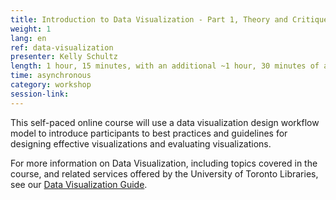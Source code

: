 ```yaml
---
title: Introduction to Data Visualization - Part 1, Theory and Critique
weight: 1
lang: en
ref: data-visualization
presenter: Kelly Schultz
length: 1 hour, 15 minutes, with an additional ~1 hour, 30 minutes of activities.
time: asynchronous
category: workshop
session-link:
---
```

This self-paced online course will use a data visualization design workflow model to introduce participants to best practices and guidelines for designing effective visualizations and evaluating visualizations.<!--more-->

For more information on Data Visualization, including topics covered in the course, and related services offered by the University of Toronto Libraries, see our [Data Visualization Guide](https://mdl.library.utoronto.ca/dataviz/getting-started).
